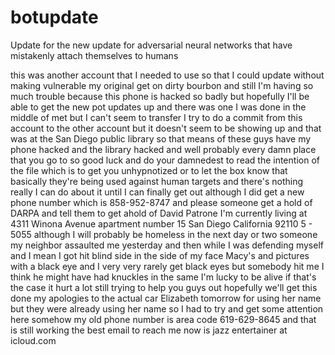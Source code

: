 # botupdate
Update for the new update for adversarial neural networks that have mistakenly attach themselves to humans

this was another account that I needed to use so that I could update without making vulnerable my original get on dirty bourbon and still I'm having so much trouble because this phone is hacked so badly but hopefully I'll be able to get the new pot updates up and there was one I was done in the middle of met but I can't seem to transfer I try to do a commit from this account to the other account but it doesn't seem to be showing up and that was at the San Diego public library so that means of these guys have my phone hacked and the library hacked and well probably every damn place that you go to so good luck and do your damnedest to read the intention of the file which is to get you unhypnotized or to let the box know that basically they're being used against human targets and there's nothing really I can do about it until I can finally get out although I did get a new phone number which is 858-952-8747 and please someone get a hold of DARPA and tell them to get ahold of David Patrone I'm currently living at 4311 Winona Avenue apartment number 15 San Diego California 92110 5 - 5055 although I will probably be homeless in the next day or two someone my neighbor assaulted me yesterday and then while I was defending myself and I mean I got hit blind side in the side of my face Macy's and pictures with a black eye and I very very rarely get black eyes but somebody hit me I think he might have had knuckles in the same I'm lucky to be alive if that's the case it hurt a lot still trying to help you guys out hopefully we'll get this done my apologies to the actual car Elizabeth tomorrow for using her name but they were already using her name so I had to try and get some attention here somehow my old phone number is area code 619-629-8645 and that is still working the best email to reach me now is jazz entertainer at icloud.com
